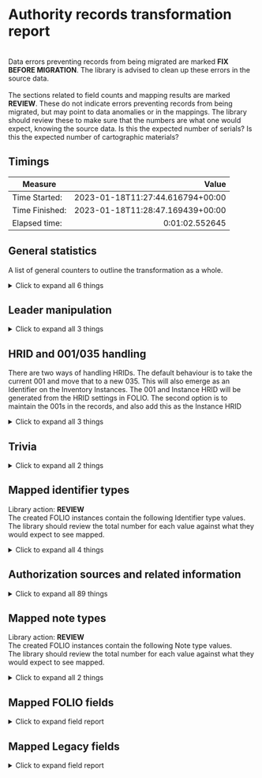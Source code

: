 # Authority records transformation report   
<br/>Data errors preventing records from being migrated are marked **FIX BEFORE MIGRATION**. The library is advised to clean up these errors in the source data.<br/><br/> The sections related to field counts and mapping results are marked **REVIEW**. These do not indicate errors preventing records from being migrated, but may point to data anomalies or in the mappings. The library should review these to make sure that the numbers are what one would expect, knowing the source data. Is this the expected number of serials? Is this the expected number of cartographic materials?
## Timings   
   
Measure | Value   
--- | ---:   
Time Started: | 2023-01-18T11:27:44.616794+00:00   
Time Finished: | 2023-01-18T11:28:47.169439+00:00   
Elapsed time: | 0:01:02.552645   
   
## General statistics    
A list of general counters to outline the transformation as a whole.    
<details><summary>Click to expand all 6 things</summary>     
   
Measure | Count   
--- | ---:   
Inventory records written to disk | 55,420   
Records in file before parsing | 55,420   
Records successfully decoded from MARC21 | 55,420   
SRS records written to disk | 55,420   
Unique ID:s written to legacy map | 55,420   
</details>   
   
## Leader manipulation    
    
<details><summary>Click to expand all 3 things</summary>     
   
Measure | Count   
--- | ---:   
Set leader 10 (Indicator count) from   to 2 | 47,778   
Set leader 10 (Subfield code count) from   to 2 | 47,778   
</details>   
   
## HRID and 001/035 handling    
There are two ways of handling HRIDs. The default behaviour is to take the current 001 and move that to a new 035. This will also emerge as an Identifier on the Inventory Instances. The 001 and Instance HRID will be generated from the HRID settings in FOLIO. The second option is to maintain the 001s in the records, and also add this as the Instance HRID    
<details><summary>Click to expand all 3 things</summary>     
   
Measure | Count   
--- | ---:   
Added 035 from 001 | 55,420   
Values in 003: Empty | 55,420   
</details>   
   
## Trivia    
    
<details><summary>Click to expand all 2 things</summary>     
   
Measure | Count   
--- | ---:   
Total number of Tags processed | 734,620   
</details>   
   
## Mapped identifier types    
Library action: **REVIEW** <br/>The created FOLIO instances contain the following Identifier type values. The library should review the total number for each value against what they would expect to see mapped.    
<details><summary>Click to expand all 4 things</summary>     
   
Measure | Count   
--- | ---:   
010 -> LCCN | 6,663   
024 -> Other standard identifier | 48,186   
System control number | 72,314   
</details>   
   
## Authorization sources and related information    
    
<details><summary>Click to expand all 89 things</summary>     
   
Measure | Count   
--- | ---:   
$0 base uri or source code: CaOONL | 5   
$0 base uri or source code: DCL | 13   
$0 base uri or source code: DELC | 1   
$0 base uri or source code: DLC | 1,851   
$0 base uri or source code: DLOC | 1   
$0 base uri or source code: DNB | 1   
$0 base uri or source code: FLC | 2   
$0 base uri or source code: LC | 2   
$0 base uri or source code: gmgpc | 31   
$0 base uri or source code: https://libris.kb.se | 16   
$0 base uri or source code: n | 1   
Source of heading or term: /kssb/7 | 2   
Source of heading or term: 22 | 63   
Source of heading or term: 22/swe | 2   
Source of heading or term: 23 | 7   
Source of heading or term: 23(swe | 1   
Source of heading or term: 23/ | 1   
Source of heading or term: 23/sw | 2   
Source of heading or term: 23/swe | 3,664   
Source of heading or term: 237swe | 1   
Source of heading or term: 23swe | 1   
Source of heading or term: AuCNLKIN | 284   
Source of heading or term: Birthday | 1   
Source of heading or term: Birthday.se | 1   
Source of heading or term: LCSH | 2   
Source of heading or term: VIAF | 1   
Source of heading or term: aat | 8   
Source of heading or term: agrovoc | 1   
Source of heading or term: aiatsiss | 1   
Source of heading or term: baf | 1   
Source of heading or term: bnfcg | 2   
Source of heading or term: bound | 2   
Source of heading or term: cerl | 2   
Source of heading or term: dot | 1   
Source of heading or term: edtf | 1,108   
Source of heading or term: eidr | 1   
Source of heading or term: eurovocen | 1   
Source of heading or term: fast | 3   
Source of heading or term: full | 4   
Source of heading or term: geonames | 20   
Source of heading or term: geonet | 8   
Source of heading or term: gettytgn | 1   
Source of heading or term: gmgpc | 452   
Source of heading or term: gnd | 2   
Source of heading or term: gnis | 1   
Source of heading or term: iconauth | 1   
Source of heading or term: idref | 2   
Source of heading or term: isni | 35,523   
Source of heading or term: iso5218 | 1   
Source of heading or term: itoamc | 6   
Source of heading or term: ksb/8 | 1   
Source of heading or term: kssb | 3   
Source of heading or term: kssb/ | 1   
Source of heading or term: kssb/7 | 5,550   
Source of heading or term: kssb/8 | 4,416   
Source of heading or term: kssb77 | 1   
Source of heading or term: kssb8 | 10   
Source of heading or term: kssk/8 | 1   
Source of heading or term: ksssb/8 | 1   
Source of heading or term: lach | 1   
Source of heading or term: lcdgt | 420   
Source of heading or term: lcgft | 483   
Source of heading or term: lcmpt | 178   
Source of heading or term: lcsh | 2,431   
Source of heading or term: libaus | 1   
Source of heading or term: librisxl | 47,778   
Source of heading or term: local | 3   
Source of heading or term: lsch | 1   
Source of heading or term: mesh | 4   
Source of heading or term: mlati | 132   
Source of heading or term: musicb | 2   
Source of heading or term: naf | 1,533   
Source of heading or term: opensm | 1   
Source of heading or term: orcid | 12   
Source of heading or term: other | 15   
Source of heading or term: pe | 1   
Source of heading or term: rdacontent | 2   
Source of heading or term: rid | 1   
Source of heading or term: sao | 192   
Source of heading or term: saogf | 1   
Source of heading or term: scopus | 4   
Source of heading or term: stw | 1   
Source of heading or term: thesoz | 1   
Source of heading or term: uri | 38   
Source of heading or term: viaf | 12,565   
Source of heading or term: wfbcia | 1   
Source of heading or term: wikidata | 15   
Source of heading or term: wikiped | 1   
</details>   
   
## Mapped note types    
Library action: **REVIEW** <br/>The created FOLIO instances contain the following Note type values.  <br/>The library should review the total number for each value against what they would expect to see mapped.    
<details><summary>Click to expand all 2 things</summary>     
   
Measure | Count   
--- | ---:   
Nonpublic general note | 11,023   
</details>   

## Mapped FOLIO fields
<details><summary>Click to expand field report</summary>     

FOLIO Field | Mapped | Unmapped  
--- | --- | ---:  
_version | 0 (0%) | 55,420 (100%) 
corporateName | 1,837 (3%) | 53,583 (97%) 
corporateNameTitle | 1,837 (3%) | 53,583 (97%) 
genreTerm | 2,150 (4%) | 53,270 (96%) 
geographicName | 725 (1%) | 54,695 (99%) 
id | 55,420 (100%) | 0 (0%) 
identifiers | 55,420 (100%) | 0 (0%) 
identifiers.identifierTypeId | 55,420 (100%) | 0 (0%) 
identifiers.value | 55,420 (100%) | 0 (0%) 
meetingName | 13 (0%) | 55,407 (100%) 
meetingNameTitle | 13 (0%) | 55,407 (100%) 
metadata | 55,420 (100%) | 0 (0%) 
metadata.createdByUserId | 55,420 (100%) | 0 (0%) 
metadata.createdDate | 55,420 (100%) | 0 (0%) 
metadata.updatedByUserId | 55,420 (100%) | 0 (0%) 
metadata.updatedDate | 55,420 (100%) | 0 (0%) 
naturalId | 0 (0%) | 55,420 (100%) 
notes | 10,659 (19%) | 44,761 (81%) 
notes.note | 10,659 (19%) | 44,761 (81%) 
notes.noteTypeId | 10,659 (19%) | 44,761 (81%) 
personalName | 44,471 (80%) | 10,949 (20%) 
personalNameTitle | 44,471 (80%) | 10,949 (20%) 
saftCorporateName | 397 (1%) | 55,023 (99%) 
saftCorporateNameTitle | 397 (1%) | 55,023 (99%) 
saftGenreTerm | 957 (2%) | 54,463 (98%) 
saftGeographicName | 101 (0%) | 55,319 (100%) 
saftMeetingName | 2 (0%) | 55,418 (100%) 
saftMeetingNameTitle | 2 (0%) | 55,418 (100%) 
saftPersonalName | 722 (1%) | 54,698 (99%) 
saftPersonalNameTitle | 722 (1%) | 54,698 (99%) 
saftTopicalTerm | 4,792 (9%) | 50,628 (91%) 
saftUniformTitle | 24 (0%) | 55,396 (100%) 
sftCorporateName | 1,715 (3%) | 53,705 (97%) 
sftCorporateNameTitle | 1,715 (3%) | 53,705 (97%) 
sftGenreTerm | 854 (2%) | 54,566 (98%) 
sftGeographicName | 397 (1%) | 55,023 (99%) 
sftMeetingName | 12 (0%) | 55,408 (100%) 
sftMeetingNameTitle | 12 (0%) | 55,408 (100%) 
sftPersonalName | 23,908 (43%) | 31,512 (57%) 
sftPersonalNameTitle | 23,908 (43%) | 31,512 (57%) 
sftTopicalTerm | 2,239 (4%) | 53,181 (96%) 
sftUniformTitle | 132 (0%) | 55,288 (100%) 
source | 55,420 (100%) | 0 (0%) 
sourceFileId | 0 (0%) | 55,420 (100%) 
subjectHeadings | 0 (0%) | 55,420 (100%) 
topicalTerm | 5,817 (10%) | 49,603 (90%) 
uniformTitle | 222 (0%) | 55,198 (100%) 
</details>   

## Mapped Legacy fields
<details><summary>Click to expand field report</summary>     

Legacy Field | Present | Mapped | Unmapped  
--- | --- | --- | ---:  
001 | 55,420 (100.0%) | 55,420 (100%) | 0  
005 | 55,420 (100.0%) | 0 (0%) | 55,420  
008 | 55,420 (100.0%) | 55,420 (100%) | 0  
010 | 6,256 (11.3%) | 6,256 (11%) | 0  
016 | 307 (0.6%) | 0 (0%) | 307  
022 | 8 (0.0%) | 0 (0%) | 8  
024 | 48,186 (86.9%) | 48,186 (87%) | 0  
031 | 2 (0.0%) | 0 (0%) | 2  
034 | 48 (0.1%) | 0 (0%) | 48  
035 | 72,314 (130.5%) | 72,314 (130%) | 0  
040 | 55,418 (100.0%) | 0 (0%) | 55,418  
042 | 8,314 (15.0%) | 0 (0%) | 8,314  
043 | 34,012 (61.4%) | 0 (0%) | 34,012  
045 | 38 (0.1%) | 0 (0%) | 38  
046 | 5,589 (10.1%) | 0 (0%) | 5,589  
050 | 22 (0.0%) | 0 (0%) | 22  
053 | 416 (0.8%) | 0 (0%) | 416  
065 | 10,025 (18.1%) | 0 (0%) | 10,025  
072 | 2 (0.0%) | 0 (0%) | 2  
083 | 3,776 (6.8%) | 0 (0%) | 3,776  
100 | 44,471 (80.2%) | 44,471 (80%) | 0  
110 | 1,837 (3.3%) | 1,837 (3%) | 0  
111 | 13 (0.0%) | 13 (0%) | 0  
130 | 222 (0.4%) | 222 (0%) | 0  
148 | 124 (0.2%) | 0 (0%) | 124  
150 | 5,817 (10.5%) | 5,817 (10%) | 0  
151 | 725 (1.3%) | 725 (1%) | 0  
155 | 2,150 (3.9%) | 2,150 (4%) | 0  
180 | 42 (0.1%) | 0 (0%) | 42  
260 | 1 (0.0%) | 0 (0%) | 1  
336 | 1 (0.0%) | 0 (0%) | 1  
360 | 11 (0.0%) | 0 (0%) | 11  
368 | 362 (0.7%) | 0 (0%) | 362  
370 | 3,253 (5.9%) | 0 (0%) | 3,253  
371 | 158 (0.3%) | 0 (0%) | 158  
372 | 1,383 (2.5%) | 0 (0%) | 1,383  
373 | 1,652 (3.0%) | 0 (0%) | 1,652  
374 | 3,041 (5.5%) | 0 (0%) | 3,041  
375 | 1,781 (3.2%) | 0 (0%) | 1,781  
376 | 38 (0.1%) | 0 (0%) | 38  
377 | 1,740 (3.1%) | 0 (0%) | 1,740  
378 | 467 (0.8%) | 0 (0%) | 467  
380 | 509 (0.9%) | 0 (0%) | 509  
381 | 50 (0.1%) | 0 (0%) | 50  
382 | 210 (0.4%) | 0 (0%) | 210  
383 | 257 (0.5%) | 0 (0%) | 257  
384 | 85 (0.2%) | 0 (0%) | 85  
386 | 1 (0.0%) | 0 (0%) | 1  
400 | 53,688 (96.9%) | 53,688 (97%) | 0  
410 | 4,022 (7.3%) | 4,022 (7%) | 0  
411 | 31 (0.1%) | 31 (0%) | 0  
430 | 401 (0.7%) | 401 (1%) | 0  
448 | 139 (0.3%) | 0 (0%) | 139  
450 | 4,125 (7.4%) | 4,125 (7%) | 0  
451 | 1,014 (1.8%) | 1,014 (2%) | 0  
455 | 1,561 (2.8%) | 1,561 (3%) | 0  
480 | 28 (0.1%) | 0 (0%) | 28  
500 | 905 (1.6%) | 905 (2%) | 0  
510 | 525 (0.9%) | 525 (1%) | 0  
511 | 2 (0.0%) | 2 (0%) | 0  
530 | 52 (0.1%) | 52 (0%) | 0  
550 | 14,050 (25.4%) | 14,050 (25%) | 0  
551 | 146 (0.3%) | 146 (0%) | 0  
555 | 2,412 (4.4%) | 2,412 (4%) | 0  
580 | 15 (0.0%) | 0 (0%) | 15  
640 | 4 (0.0%) | 0 (0%) | 4  
641 | 6 (0.0%) | 0 (0%) | 6  
642 | 95 (0.2%) | 0 (0%) | 95  
643 | 172 (0.3%) | 0 (0%) | 172  
644 | 157 (0.3%) | 0 (0%) | 157  
645 | 163 (0.3%) | 0 (0%) | 163  
646 | 159 (0.3%) | 0 (0%) | 159  
663 | 66 (0.1%) | 0 (0%) | 66  
665 | 129 (0.2%) | 0 (0%) | 129  
667 | 10,854 (19.6%) | 10,854 (20%) | 0  
670 | 76,103 (137.3%) | 0 (0%) | 76,103  
672 | 1 (0.0%) | 0 (0%) | 1  
675 | 400 (0.7%) | 0 (0%) | 400  
678 | 27,229 (49.1%) | 0 (0%) | 27,229  
680 | 95 (0.2%) | 0 (0%) | 95  
681 | 19 (0.0%) | 0 (0%) | 19  
688 | 1,010 (1.8%) | 0 (0%) | 1,010  
700 | 1,493 (2.7%) | 0 (0%) | 1,493  
710 | 1 (0.0%) | 0 (0%) | 1  
730 | 23 (0.0%) | 0 (0%) | 23  
750 | 2,911 (5.3%) | 0 (0%) | 2,911  
751 | 458 (0.8%) | 0 (0%) | 458  
755 | 673 (1.2%) | 0 (0%) | 673  
781 | 68 (0.1%) | 0 (0%) | 68  
856 | 43 (0.1%) | 0 (0%) | 43  
887 | 47,778 (86.2%) | 0 (0%) | 47,778  
</details>   
